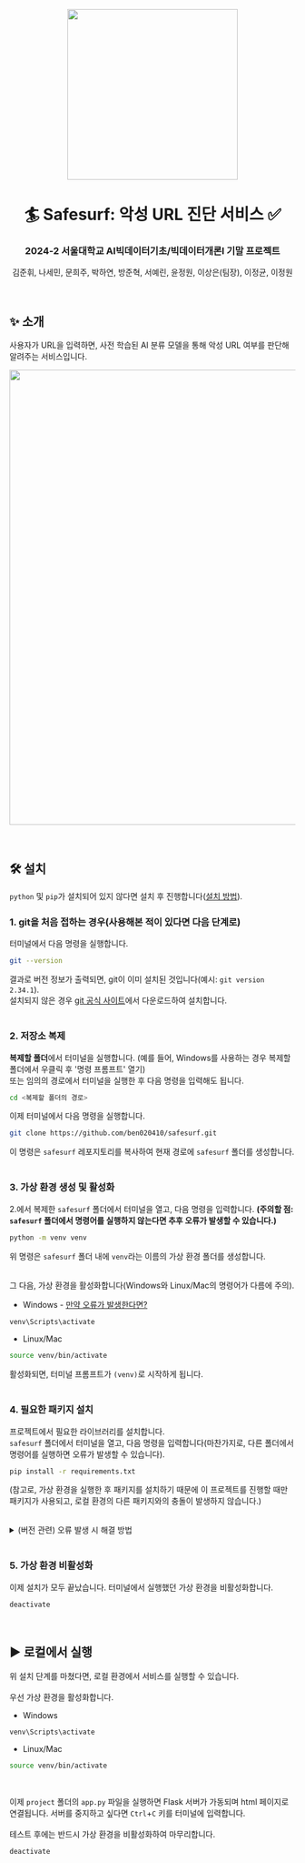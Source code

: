 <p align="center">
  <p align="center">
    <img src="https://github.com/user-attachments/assets/d7a2fc93-04e8-4a27-a995-9140fcd738cd" width="300">
  </p>
  <h1 align="center">🏄 Safesurf: 악성 URL 진단 서비스 ✅</h1>
  <p align="center">
    <h3 align="center">2024-2 서울대학교 AI빅데이터기초/빅데이터개론I 기말 프로젝트</h3>
  </p>
  <p align="center">
    <a> 김준휘, 나세민, 문희주, 박하연, 방준혁, 서예린, 윤정원, 이상은(팀장), 이정균, 이정원 </a>
  </p>
</p>
<br>

## :sparkles: 소개
사용자가 URL을 입력하면, 사전 학습된 AI 분류 모델을 통해 악성 URL 여부를 판단해 알려주는 서비스입니다. <br>
<p align="center">
  <img src="https://github.com/user-attachments/assets/261ea884-6e4c-49f3-9550-91b773dc5010" width="800"/>
</p>
<br>

## :hammer_and_wrench: 설치
`python` 및 `pip`가 설치되어 있지 않다면 설치 후 진행합니다([설치 방법](https://heytech.tistory.com/318)).

### 1. git을 처음 접하는 경우(사용해본 적이 있다면 다음 단계로)
터미널에서 다음 명령을 실행합니다. <br>
```bash
git --version
```
결과로 버전 정보가 출력되면, git이 이미 설치된 것입니다(예시: `git version 2.34.1`). <br>
설치되지 않은 경우 [git 공식 사이트](https://git-scm.com/)에서 다운로드하여 설치합니다. <br>
<br>

### 2. 저장소 복제
**복제할 폴더**에서 터미널을 실행합니다. (예를 들어, Windows를 사용하는 경우 복제할 폴더에서 우클릭 후 '명령 프롬프트' 열기) <br>
또는 임의의 경로에서 터미널을 실행한 후 다음 명령을 입력해도 됩니다. <br>
```bash
cd <복제할 폴더의 경로>
```
이제 터미널에서 다음 명령을 실행합니다. <br>
```bash
git clone https://github.com/ben020410/safesurf.git
```
이 명령은 `safesurf` 레포지토리를 복사하여 현재 경로에 `safesurf` 폴더를 생성합니다. <br>
<br>

### 3. 가상 환경 생성 및 활성화
2.에서 복제한 `safesurf` 폴더에서 터미널을 열고, 다음 명령을 입력합니다.
**(주의할 점: `safesurf` 폴더에서 명령어를 실행하지 않는다면 추후 오류가 발생할 수 있습니다.)** <br>
```bash
python -m venv venv
```
위 명령은 `safesurf` 폴더 내에 `venv`라는 이름의 가상 환경 폴더를 생성합니다. <br>
<br>

그 다음, 가상 환경을 활성화합니다(Windows와 Linux/Mac의 명령어가 다름에 주의). <br>

- Windows - [만약 오류가 발생한다면?](https://github.com/ben020410/safesurf/issues/1)
```bash
venv\Scripts\activate
```
- Linux/Mac
```bash
source venv/bin/activate
```
활성화되면, 터미널 프롬프트가 `(venv)`로 시작하게 됩니다. <br>
<br>

### 4. 필요한 패키지 설치
프로젝트에서 필요한 라이브러리를 설치합니다. <br>
`safesurf` 폴더에서 터미널을 열고, 다음 명령을 입력합니다(마찬가지로, 다른 폴더에서 명령어를 실행하면 오류가 발생할 수 있습니다). <br>
```bash
pip install -r requirements.txt
```
(참고로, 가상 환경을 실행한 후 패키지를 설치하기 때문에 이 프로젝트를 진행할 때만 패키지가 사용되고, 로컬 환경의 다른 패키지와의 충돌이 발생하지 않습니다.) <br>
<br>
<details>
  <summary>(버전 관련) 오류 발생 시 해결 방법</summary>
  1. **Python 3.12 이후 버전**을 사용하는 경우 오류가 반복해서 발생할 수 있습니다. 아래 명령문을 입력해 어떤 버전이 설치되어있는지 확인하시고 Python 3.12 이후 버전이 설치되어있는 경우 [Python 3.11](https://www.python.org/downloads/release/python-3110/) 또는 [Python 3.10](https://www.python.org/downloads/release/python-31010/) 버전을 다운받아 다시 시도해보시길 권해드립니다. <br>
  ```
  python --version
  ```
  
  2. wheel, pip, setuptools 3가지가 제대로 install/upgrade되면 오류가 발생하지 않습니다. 
  ```
  pip install --upgrade wheel
  pip install --upgrade pip
  pip install --upgrade setuptools
  ```
  <summary>오류 예시 1) ModuleNotFoundError: No module named 'distutils'  
    오류 예시 2) AttributeError: module 'pkgutil' has no attribute 'Implmporter'. Did you mean: 'zipimporter'? </summary>
  <br>
  설치된 setuptools의 버전이 outdated 되었거나 Python 3.12버전부터 distutils 등의 일부 모델이 standard library에서 제외되어 발생하는 오류로 setuptools를 설치 또는 upgrade하여 해결할 수 있습니다. <br>
  다음 명령을 입력해 setuptools가 설치되어있지 않다면 setuptools를 최신 버전으로 설치하고 이미 설치되어있다면 최신 버전으로 upgrade시켜줍니다. (pip install setuptools로도 설치할 수 있습니다) <br>
  ```
  pip install -- upgrade setuptools
  ```
  <br>
  <summary>오류 예시 3) Getting requirements to bild wheel did not run successfully</summary>
  > wheel을 install/upgrade해서 해결할 수 있습니다. 
  ```
  pip install -- upgrade setuptools
  ```
  (위의 오류문이 출력되었더라도 다른 부분이 원인일 수 있습니다)
  <summar>오류 예시 4) InconsistentVersionWarning: Trying to unpickle estimator DecisionTreeClassifier from version 1.1.3 when using version 1.5.2.</summar>
  > requirements.txt가 제대로 설치되면 발생하지 않는 오류로 라이브러리의 버전이 requirements.txt에 적힌 버전과 다른 버전으로 설치가 되어있어 문제가 발생한 경우입니다.
  오류문에 따라 해당 라이브러리를 downgrade하거나 upgrade해주면 됩니다. <br>
  예를 들어 2.0.3버전의 pandas를 install하려는 경우 다음과 같은 명령어를 입력하면 됩니다.
   ```bash
  pip install pandas==2.0.3
  ```
</details>
<br>

### 5. 가상 환경 비활성화
이제 설치가 모두 끝났습니다. 터미널에서 실행했던 가상 환경을 비활성화합니다. <br>
```
deactivate
```
<br>

## :arrow_forward: 로컬에서 실행
위 설치 단계를 마쳤다면, 로컬 환경에서 서비스를 실행할 수 있습니다. <br> <br>
우선 가상 환경을 활성화합니다.
- Windows
```bash
venv\Scripts\activate
```
- Linux/Mac
```bash
source venv/bin/activate
```
<br>

이제 `project` 폴더의 `app.py` 파일을 실행하면 Flask 서버가 가동되며 html 페이지로 연결됩니다. 서버를 중지하고 싶다면 `Ctrl`+`C` 키를 터미널에 입력합니다. <br>
<br>
테스트 후에는 반드시 가상 환경을 비활성화하여 마무리합니다.
```bash
deactivate
```
